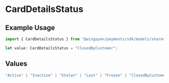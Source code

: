 # CardDetailsStatus

## Example Usage

```typescript
import { CardDetailsStatus } from "@wingspan/payments/sdk/models/shared";

let value: CardDetailsStatus = "ClosedByCustomer";
```

## Values

```typescript
"Active" | "Inactive" | "Stolen" | "Lost" | "Frozen" | "ClosedByCustomer" | "SuspectedFraud"
```